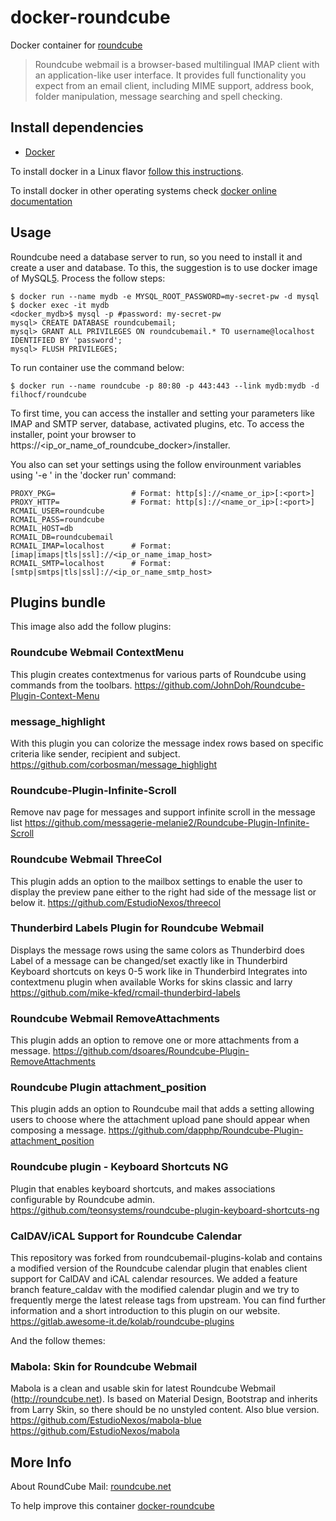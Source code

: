 # docker-roundcube

Docker container for [roundcube][1]

> Roundcube webmail is a browser-based multilingual IMAP client with an application-like user interface. It provides full functionality you expect from an email client, including MIME support, address book, folder manipulation, message searching and spell checking.


## Install dependencies

  - [Docker][2]

To install docker in a Linux flavor [follow this instructions][3].

To install docker in other operating systems check [docker online documentation][4]

## Usage

Roundcube need a database server to run, so you need to install it and create a
user and database. To this, the suggestion is to use docker image of MySQL[5].
Process the follow steps:

```
$ docker run --name mydb -e MYSQL_ROOT_PASSWORD=my-secret-pw -d mysql
$ docker exec -it mydb
<docker_mydb>$ mysql -p #password: my-secret-pw
mysql> CREATE DATABASE roundcubemail;
mysql> GRANT ALL PRIVILEGES ON roundcubemail.* TO username@localhost IDENTIFIED BY 'password';
mysql> FLUSH PRIVILEGES;
```
To run container use the command below:
```
$ docker run --name roundcube -p 80:80 -p 443:443 --link mydb:mydb -d filhocf/roundcube
```

To first time, you can access the installer and setting your parameters like IMAP and
SMTP server, database, activated plugins, etc. To access the installer, point your browser
to https://<ip_or_name_of_roundcube_docker>/installer.

You also can set your settings using the follow envirounment variables using '-e <variable>'
in the 'docker run' command:

```
PROXY_PKG=                 # Format: http[s]://<name_or_ip>[:<port>]
PROXY_HTTP=                # Format: http[s]://<name_or_ip>[:<port>]
RCMAIL_USER=roundcube
RCMAIL_PASS=roundcube
RCMAIL_HOST=db
RCMAIL_DB=roundcubemail
RCMAIL_IMAP=localhost      # Format: [imap|imaps|tls|ssl]://<ip_or_name_imap_host>
RCMAIL_SMTP=localhost      # Format: [smtp|smtps|tls|ssl]://<ip_or_name_smtp_host>
```

## Plugins bundle

This image also add the follow plugins:
### Roundcube Webmail ContextMenu
This plugin creates contextmenus for various parts of Roundcube using commands from the toolbars.
https://github.com/JohnDoh/Roundcube-Plugin-Context-Menu

### message_highlight
With this plugin you can colorize the message index rows based on specific criteria like sender, recipient and subject.
https://github.com/corbosman/message_highlight

### Roundcube-Plugin-Infinite-Scroll
Remove nav page for messages and support infinite scroll in the message list https://github.com/messagerie-melanie2/Roundcube-Plugin-Infinite-Scroll

### Roundcube Webmail ThreeCol
This plugin adds an option to the mailbox settings to enable the user to display the preview pane either to the right had side of the message list or below it. https://github.com/EstudioNexos/threecol

### Thunderbird Labels Plugin for Roundcube Webmail
Displays the message rows using the same colors as Thunderbird does
Label of a message can be changed/set exactly like in Thunderbird
Keyboard shortcuts on keys 0-5 work like in Thunderbird
Integrates into contextmenu plugin when available
Works for skins classic and larry
https://github.com/mike-kfed/rcmail-thunderbird-labels

### Roundcube Webmail RemoveAttachments
This plugin adds an option to remove one or more attachments from a message.
https://github.com/dsoares/Roundcube-Plugin-RemoveAttachments

### Roundcube Plugin attachment_position
This plugin adds an option to Roundcube mail that adds a setting allowing users to choose where the attachment upload pane should appear when composing a message.
https://github.com/dapphp/Roundcube-Plugin-attachment_position

### Roundcube plugin - Keyboard Shortcuts NG
Plugin that enables keyboard shortcuts, and makes associations configurable by Roundcube admin.
https://github.com/teonsystems/roundcube-plugin-keyboard-shortcuts-ng

### CalDAV/iCAL Support for Roundcube Calendar
This repository was forked from roundcubemail-plugins-kolab and contains a modified version of the Roundcube calendar plugin that enables client support for CalDAV and iCAL calendar resources. We added a feature branch feature_caldav with the modified calendar plugin and we try to frequently merge the latest release tags from upstream. You can find further information and a short introduction to this plugin on our website.
https://gitlab.awesome-it.de/kolab/roundcube-plugins

And the follow themes:

### Mabola: Skin for Roundcube Webmail
Mabola is a clean and usable skin for latest Roundcube Webmail (http://roundcube.net). Is based on Material Design, Bootstrap and inherits from Larry Skin, so there should be no unstyled content. Also blue version.
https://github.com/EstudioNexos/mabola-blue
https://github.com/EstudioNexos/mabola

## More Info

About RoundCube Mail: [roundcube.net][1]

To help improve this container [docker-roundcube][5]


[1]:https://roundcube.net/
[2]:https://www.docker.com
[3]:https://docs.docker.com/engine/installation/linux/
[4]:http://docs.docker.com
[5]:https://github.com/filhocf/docker-roundcube
